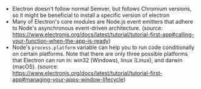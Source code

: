 - Electron doesn't follow normal Semver, but follows Chromium versions, so it might be beneficial to install a specific version of electron
- Many of Electron's core modules are Node.js event emitters that adhere to Node's asynchronous event-driven architecture. (source: https://www.electronjs.org/docs/latest/tutorial/tutorial-first-app#calling-your-function-when-the-app-is-ready)
- Node's `process.platform` variable can help you to run code conditionally on certain platforms. Note that there are only three possible platforms that Electron can run in: win32 (Windows), linux (Linux), and darwin (macOS). (source: https://www.electronjs.org/docs/latest/tutorial/tutorial-first-app#managing-your-apps-window-lifecycle)

